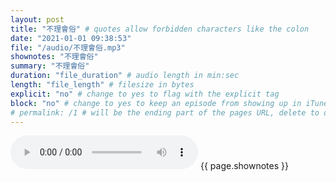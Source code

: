```yaml
---
layout: post
title: "不理會俗" # quotes allow forbidden characters like the colon
date: "2021-01-01 09:38:53"
file: "/audio/不理會俗.mp3"
shownotes: "不理會俗"
summary: "不理會俗"
duration: "file_duration" # audio length in min:sec
length: "file_length" # filesize in bytes
explicit: "no" # change to yes to flag with the explicit tag
block: "no" # change to yes to keep an episode from showing up in iTunes
# permalink: /1 # will be the ending part of the pages URL, delete to default to the title
---
```


<audio controls>
<source src="{{site.url}}{{site.baseurl}}{{ page.file }}" type="audio/x-mp3">
Your browser does not support the audio element.
</audio>
{{ page.shownotes }}
